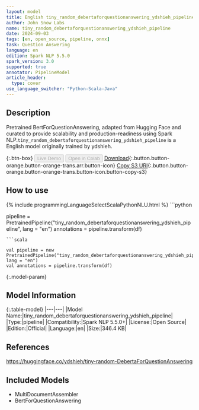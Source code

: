 ```yaml
---
layout: model
title: English tiny_random_debertaforquestionanswering_ydshieh_pipeline pipeline BertForQuestionAnswering from ydshieh
author: John Snow Labs
name: tiny_random_debertaforquestionanswering_ydshieh_pipeline
date: 2024-09-03
tags: [en, open_source, pipeline, onnx]
task: Question Answering
language: en
edition: Spark NLP 5.5.0
spark_version: 3.0
supported: true
annotator: PipelineModel
article_header:
  type: cover
use_language_switcher: "Python-Scala-Java"
---
```


## Description

Pretrained BertForQuestionAnswering, adapted from Hugging Face and curated to provide scalability and production-readiness using Spark NLP.`tiny_random_debertaforquestionanswering_ydshieh_pipeline` is a English model originally trained by ydshieh.

{:.btn-box}
<button class="button button-orange" disabled>Live Demo</button>
<button class="button button-orange" disabled>Open in Colab</button>
[Download](https://s3.amazonaws.com/auxdata.johnsnowlabs.com/public/models/tiny_random_debertaforquestionanswering_ydshieh_pipeline_en_5.5.0_3.0_1725351599846.zip){:.button.button-orange.button-orange-trans.arr.button-icon}
[Copy S3 URI](s3://auxdata.johnsnowlabs.com/public/models/tiny_random_debertaforquestionanswering_ydshieh_pipeline_en_5.5.0_3.0_1725351599846.zip){:.button.button-orange.button-orange-trans.button-icon.button-copy-s3}

## How to use



<div class="tabs-box" markdown="1">
{% include programmingLanguageSelectScalaPythonNLU.html %}
```python

pipeline = PretrainedPipeline("tiny_random_debertaforquestionanswering_ydshieh_pipeline", lang = "en")
annotations =  pipeline.transform(df)   

```
```scala

val pipeline = new PretrainedPipeline("tiny_random_debertaforquestionanswering_ydshieh_pipeline", lang = "en")
val annotations = pipeline.transform(df)

```
</div>

{:.model-param}
## Model Information

{:.table-model}
|---|---|
|Model Name:|tiny_random_debertaforquestionanswering_ydshieh_pipeline|
|Type:|pipeline|
|Compatibility:|Spark NLP 5.5.0+|
|License:|Open Source|
|Edition:|Official|
|Language:|en|
|Size:|346.4 KB|

## References

https://huggingface.co/ydshieh/tiny-random-DebertaForQuestionAnswering

## Included Models

- MultiDocumentAssembler
- BertForQuestionAnswering